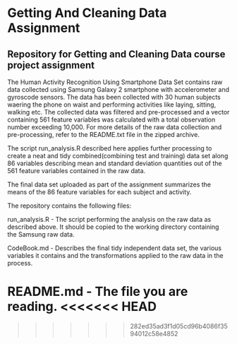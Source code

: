 Getting And Cleaning Data Assignment
====================================

## Repository for Getting and Cleaning Data course project assignment

The Human Activity Recognition Using Smartphone Data Set contains raw data collected using Samsung Galaxy 2 smartphone with accelerometer and gyroscode sensors. The data has been collected with 30 human subjects waering the phone on waist and performing activities like laying, sitting, walking etc. The collected data was filtered and pre-processed and a vector containing 561 feature variables was calculated with a total observation number exceeding 10,000. For more details of the raw data collection and pre-processing, refer to the README.txt file in the zipped archive.

The script run_analysis.R described here applies further processing to create a neat and tidy combined(combining test and training) data set along 86 variables describing mean and standard deviation quantities out of the 561 feature variables contained in the raw data.

The final data set uploaded as part of the assignment summarizes the means of the 86 feature variables for each subject and activity.


The repository contains the following files:

run_analysis.R - The script performing the analysis on the raw data as described above. It should be copied to the working directory containing the Samsung raw data.

CodeBook.md - Describes the final tidy independent data set, the various variables it contains and the transformations applied to the raw data in the process.

README.md - The file you are reading.
<<<<<<< HEAD
=======

>>>>>>> 282ed35ad3f1d05cd96b4086f3594012c58e4852
